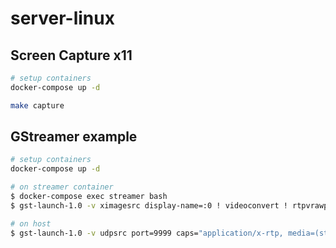 # server-linux

## Screen Capture x11

```sh
# setup containers
docker-compose up -d

make capture
```

## GStreamer example

```sh
# setup containers
docker-compose up -d

# on streamer container
$ docker-compose exec streamer bash
$ gst-launch-1.0 -v ximagesrc display-name=:0 ! videoconvert ! rtpvrawpay ! udpsink host=host.docker.internal port=9999

# on host
$ gst-launch-1.0 -v udpsrc port=9999 caps="application/x-rtp, media=(string)video, sampling=(string)RGB, width=(string)1920, height=(string)1080" ! rtpvrawdepay ! autovideosink
```
